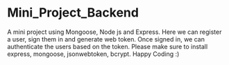 # Mini_Project_Backend
A mini project using Mongoose, Node js and Express. Here we can register a user, sign them in and generate web token. Once signed in, we can authenticate the users based on the token.
Please make sure to install express, mongoose, jsonwebtoken, bcrypt.
Happy Coding :)

